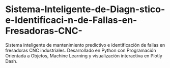 # Sistema-Inteligente-de-Diagn-stico-e-Identificaci-n-de-Fallas-en-Fresadoras-CNC-
Sistema inteligente de mantenimiento predictivo e identificación de fallas en fresadoras CNC industriales. Desarrollado en Python con Programación Orientada a Objetos, Machine Learning y visualización interactiva en Plotly Dash.
